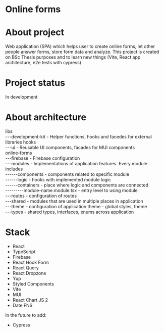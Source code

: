 # Online forms

# About project
Web application (SPA) which helps user to create online forms, let other people answer forms, store form data and analyze.
This project is created on BSc Thesis purposes and to learn new things (Vite, React app architecture, e2e tests with cypress)

# Project status
In development

# About architecture
libs\
---development-kit - Helper functions, hooks and facedes for external libraries hooks\
---ui - Reusable UI components, facades for MUI components\
online-forms\
---firebase - Firebase configuration\
---modules - Implementations of application features. Every module includes\
------components - components related to specific module\
------logic - hooks with implemented module logic\
------containers - place where logic and components are connected\
---------module-name.module.tsx - entry level to using module\
---routes - configuration of routes\
---shared - modules that are used in multiple places in application\
---theme - configuration of application theme - global styles, theme\
---types - shared types, interfaces, enums across application
   
# Stack
- React
- TypeScript
- Firebase
- React Hook Form
- React Query
- React Dropzone
- Yup
- Styled Components
- Vite
- MUI
- React Chart JS 2
- Date FNS

In the future to add:
- Cypress
